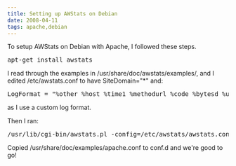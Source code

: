 ```yaml
---
title: Setting up AWStats on Debian
date: 2008-04-11
tags: apache,debian
---
```

To setup AWStats on Debian with Apache, I followed these steps.

<pre class="sh_sh">
apt-get install awstats
</pre>

I read through the examples in /usr/share/doc/awstats/examples/, and I edited /etc/awstats.conf to have SiteDomain="*" and:

<pre class="sh_sh">
LogFormat = "%other %host %time1 %methodurl %code %bytesd %uaquot"
</pre>

as I use a custom log format.

Then I ran:

<pre class="sh_sh">
/usr/lib/cgi-bin/awstats.pl -config=/etc/awstats/awstats.conf
</pre>

Copied /usr/share/doc/examples/apache.conf to conf.d and we're good to go!

